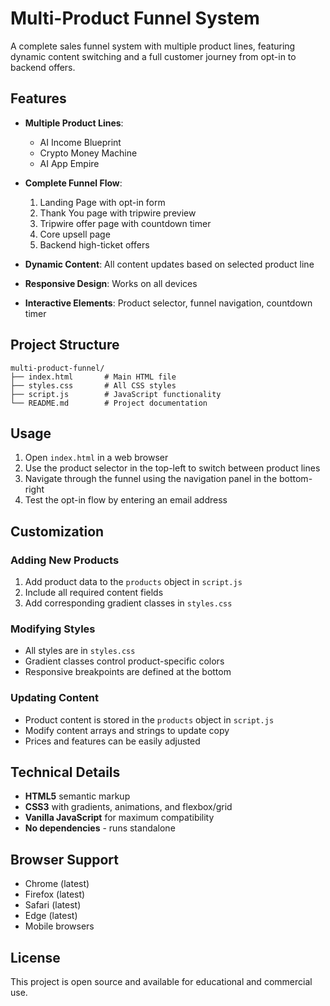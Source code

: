 # Multi-Product Funnel System

A complete sales funnel system with multiple product lines, featuring dynamic content switching and a full customer journey from opt-in to backend offers.

## Features

- **Multiple Product Lines**: 
  - AI Income Blueprint
  - Crypto Money Machine
  - AI App Empire

- **Complete Funnel Flow**:
  1. Landing Page with opt-in form
  2. Thank You page with tripwire preview
  3. Tripwire offer page with countdown timer
  4. Core upsell page
  5. Backend high-ticket offers

- **Dynamic Content**: All content updates based on selected product line
- **Responsive Design**: Works on all devices
- **Interactive Elements**: Product selector, funnel navigation, countdown timer

## Project Structure

```
multi-product-funnel/
├── index.html       # Main HTML file
├── styles.css       # All CSS styles
├── script.js        # JavaScript functionality
└── README.md        # Project documentation
```

## Usage

1. Open `index.html` in a web browser
2. Use the product selector in the top-left to switch between product lines
3. Navigate through the funnel using the navigation panel in the bottom-right
4. Test the opt-in flow by entering an email address

## Customization

### Adding New Products

1. Add product data to the `products` object in `script.js`
2. Include all required content fields
3. Add corresponding gradient classes in `styles.css`

### Modifying Styles

- All styles are in `styles.css`
- Gradient classes control product-specific colors
- Responsive breakpoints are defined at the bottom

### Updating Content

- Product content is stored in the `products` object in `script.js`
- Modify content arrays and strings to update copy
- Prices and features can be easily adjusted

## Technical Details

- **HTML5** semantic markup
- **CSS3** with gradients, animations, and flexbox/grid
- **Vanilla JavaScript** for maximum compatibility
- **No dependencies** - runs standalone

## Browser Support

- Chrome (latest)
- Firefox (latest)
- Safari (latest)
- Edge (latest)
- Mobile browsers

## License

This project is open source and available for educational and commercial use.